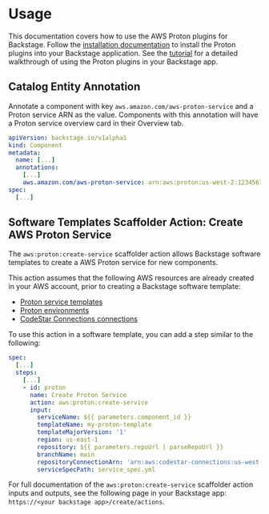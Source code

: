 # Usage

This documentation covers how to use the AWS Proton plugins for Backstage.  Follow the [installation documentation](install.md) to install the Proton plugins into your Backstage application.  See the [tutorial](tutorial.md) for a detailed walkthrough of using the Proton plugins in your Backstage app.

## Catalog Entity Annotation

Annotate a component with key `aws.amazon.com/aws-proton-service` and a Proton service ARN as the value. Components with this annotation will have a Proton service overview card in their Overview tab.

```yaml
apiVersion: backstage.io/v1alpha1
kind: Component
metadata:
  name: [...]
  annotations:
    [...]
    aws.amazon.com/aws-proton-service: arn:aws:proton:us-west-2:1234567890:service/my-proton-service
spec:
  [...]
```

## Software Templates Scaffolder Action: Create AWS Proton Service

The `aws:proton:create-service` scaffolder action allows Backstage software templates to create a AWS Proton service for new components.

This action assumes that the following AWS resources are already created in your AWS account, prior to creating a Backstage software template:
* [Proton service templates](https://docs.aws.amazon.com/proton/latest/adminguide/ag-templates.html)
* [Proton environments](https://docs.aws.amazon.com/proton/latest/adminguide/ag-environments.html)
* [CodeStar Connections connections](https://docs.aws.amazon.com/dtconsole/latest/userguide/welcome-connections.html)

To use this action in a software template, you can add a step similar to the following:

```yaml
spec:
  [...]
  steps:
    [...]
    - id: proton
      name: Create Proton Service
      action: aws:proton:create-service
      input:
        serviceName: ${{ parameters.component_id }}
        templateName: my-proton-template
        templateMajorVersion: '1'
        region: us-east-1
        repository: ${{ parameters.repoUrl | parseRepoUrl }}
        branchName: main
        repositoryConnectionArn: 'arn:aws:codestar-connections:us-west-2:1234567890:connection/4dde5c82-51d6-4ea9-918e-03aed6971ff3'
        serviceSpecPath: service_spec.yml
```

For full documentation of the `aws:proton:create-service` scaffolder action inputs and outputs, see the following page in your Backstage app: `https://<your backstage app>/create/actions`.